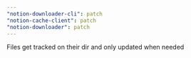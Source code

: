 ```yaml
---
"notion-downloader-cli": patch
"notion-cache-client": patch
"notion-downloader": patch
---
```


Files get tracked on their dir and only updated when needed
